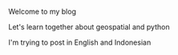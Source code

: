 Welcome to my blog

Let's learn together about geospatial and python

I'm trying to post in English and Indonesian

